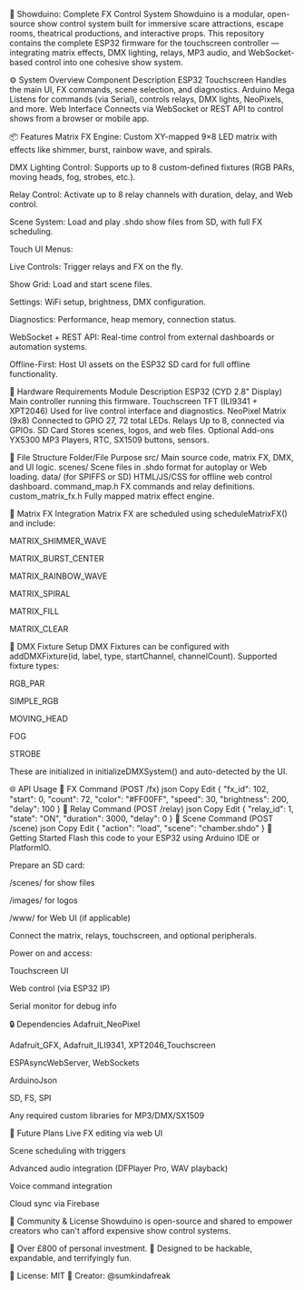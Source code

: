 🧠 Showduino: Complete FX Control System
Showduino is a modular, open-source show control system built for immersive scare attractions, escape rooms, theatrical productions, and interactive props. This repository contains the complete ESP32 firmware for the touchscreen controller — integrating matrix effects, DMX lighting, relays, MP3 audio, and WebSocket-based control into one cohesive show system.

⚙️ System Overview
Component	Description
ESP32 Touchscreen	Handles the main UI, FX commands, scene selection, and diagnostics.
Arduino Mega	Listens for commands (via Serial), controls relays, DMX lights, NeoPixels, and more.
Web Interface	Connects via WebSocket or REST API to control shows from a browser or mobile app.

📦 Features
Matrix FX Engine: Custom XY-mapped 9×8 LED matrix with effects like shimmer, burst, rainbow wave, and spirals.

DMX Lighting Control: Supports up to 8 custom-defined fixtures (RGB PARs, moving heads, fog, strobes, etc.).

Relay Control: Activate up to 8 relay channels with duration, delay, and Web control.

Scene System: Load and play .shdo show files from SD, with full FX scheduling.

Touch UI Menus:

Live Controls: Trigger relays and FX on the fly.

Show Grid: Load and start scene files.

Settings: WiFi setup, brightness, DMX configuration.

Diagnostics: Performance, heap memory, connection status.

WebSocket + REST API: Real-time control from external dashboards or automation systems.

Offline-First: Host UI assets on the ESP32 SD card for full offline functionality.

🧱 Hardware Requirements
Module	Description
ESP32 (CYD 2.8" Display)	Main controller running this firmware.
Touchscreen TFT (ILI9341 + XPT2046)	Used for live control interface and diagnostics.
NeoPixel Matrix (9x8)	Connected to GPIO 27, 72 total LEDs.
Relays	Up to 8, connected via GPIOs.
SD Card	Stores scenes, logos, and web files.
Optional Add-ons	YX5300 MP3 Players, RTC, SX1509 buttons, sensors.

📁 File Structure
Folder/File	Purpose
src/	Main source code, matrix FX, DMX, and UI logic.
scenes/	Scene files in .shdo format for autoplay or Web loading.
data/ (for SPIFFS or SD)	HTML/JS/CSS for offline web control dashboard.
command_map.h	FX commands and relay definitions.
custom_matrix_fx.h	Fully mapped matrix effect engine.

🧩 Matrix FX Integration
Matrix FX are scheduled using scheduleMatrixFX() and include:

MATRIX_SHIMMER_WAVE

MATRIX_BURST_CENTER

MATRIX_RAINBOW_WAVE

MATRIX_SPIRAL

MATRIX_FILL

MATRIX_CLEAR

🔌 DMX Fixture Setup
DMX Fixtures can be configured with addDMXFixture(id, label, type, startChannel, channelCount). Supported fixture types:

RGB_PAR

SIMPLE_RGB

MOVING_HEAD

FOG

STROBE

These are initialized in initializeDMXSystem() and auto-detected by the UI.

🌐 API Usage
🔹 FX Command (POST /fx)
json
Copy
Edit
{
  "fx_id": 102,
  "start": 0,
  "count": 72,
  "color": "#FF00FF",
  "speed": 30,
  "brightness": 200,
  "delay": 100
}
🔹 Relay Command (POST /relay)
json
Copy
Edit
{
  "relay_id": 1,
  "state": "ON",
  "duration": 3000,
  "delay": 0
}
🔹 Scene Command (POST /scene)
json
Copy
Edit
{
  "action": "load",
  "scene": "chamber.shdo"
}
🚀 Getting Started
Flash this code to your ESP32 using Arduino IDE or PlatformIO.

Prepare an SD card:

/scenes/ for show files

/images/ for logos

/www/ for Web UI (if applicable)

Connect the matrix, relays, touchscreen, and optional peripherals.

Power on and access:

Touchscreen UI

Web control (via ESP32 IP)

Serial monitor for debug info

🔒 Dependencies
Adafruit_NeoPixel

Adafruit_GFX, Adafruit_ILI9341, XPT2046_Touchscreen

ESPAsyncWebServer, WebSockets

ArduinoJson

SD, FS, SPI

Any required custom libraries for MP3/DMX/SX1509

📌 Future Plans
Live FX editing via web UI

Scene scheduling with triggers

Advanced audio integration (DFPlayer Pro, WAV playback)

Voice command integration

Cloud sync via Firebase

🤘 Community & License
Showduino is open-source and shared to empower creators who can't afford expensive show control systems.

💸 Over £800 of personal investment.
🧪 Designed to be hackable, expandable, and terrifyingly fun.

📜 License: MIT
🧠 Creator: @sumkindafreak

